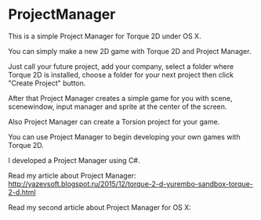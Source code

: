 # ProjectManager
This is a simple Project Manager for Torque 2D under OS X.

You can simply make a new 2D game with Torque 2D and Project Manager.

Just call your future project, add your company, select a folder where Torque 2D is installed, 
choose a folder for your next project then click "Create Project" button.

After that Project Manager creates a simple game for you with scene, scenewindow, input manager and sprite at the center of the screen.

Also Project Manager can create a Torsion project for your game.

You can use Project Manager to begin developing your own games with Torque 2D.

I developed a Project Manager using C#.

Read my article about Project Manager: http://yazevsoft.blogspot.ru/2015/12/torque-2-d-yurembo-sandbox-torque-2-d.html

Read my second article about Project Manager for OS X:
